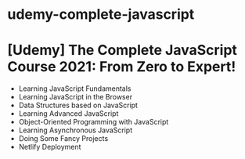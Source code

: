 # udemy-complete-javascript

<h1>[Udemy] The Complete JavaScript Course 2021: From Zero to Expert! </h1>
<ul>
  <li>Learning JavaScript Fundamentals</li>
  <li>Learning JavaScript in the Browser</li>  
  <li>Data Structures based on JavaScript</li>
  <li>Learning Advanced JavaScript</li>
  <li>Object-Oriented Programming with JavaScript</li>
  <li>Learning Asynchronous JavaScript</li>
  <li>Doing Some Fancy Projects</li>
  <li>Netlify Deployment</li>
</ul>

